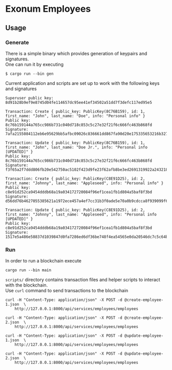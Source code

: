 # Exonum Employees

## Usage

### Generate

There is a simple binary which provides generation of keypairs and signatures.  
One can run it by executing

```
$ cargo run --bin gen
```

Current application and scripts are set up to work with the following keys and signatures

```
Superuser public key: 8d91b28b9ef9e8745d04fe114657dc95ee41ef34502a51dd7f3defc117ed95e5

Transaction: Create { public_key: PublicKey(8C76B159), id: 1, first_name: "John", last_name: "Doe", info: "Personal info" }
Public key: 8c76b159144a765cc986b731c040d718c853c5c27e32f21f6c666fc463b868fd
Signature: 7afa2155084112eb6e95629bb5afbc09026c836661dd867fa90d20e175335653216b3274087a6e93ad625bffafd17d19bef60d541bb92a661254c057fae1ea06

Transaction: Update { public_key: PublicKey(8C76B159), id: 1, first_name: "John", last_name: "Doe Jr.", info: "Personal info [UPDATED]" }
Public key: 8c76b159144a765cc986b731c040d718c853c5c27e32f21f6c666fc463b868fd
Signature: f3f65a2f7ddd806fb20e542750ac5102f423d9fe23f62afb8be3ed2691319922a243218ee83c9c57e6a300b508f58bfbb92b5859a9b56c88cc9ae45723ebd503

Transaction: Create { public_key: PublicKey(C8E91D25), id: 2, first_name: "Johnny", last_name: "Appleseed", info: "Personal info" }
Public key: c8e91d252ca9454dddb68a19a034172720084f96ef1cea1fb1d804a5baf8f3bd
Signature: d56dd76b4627055385621a1972ece457a4ef7cc31b3f0ade5e70a0b9cdcca8f939099f699c9691fa6e09060a3a7b7dd5ad1086a474d5bc6d4e83621ba6b8d20f

Transaction: Update { public_key: PublicKey(C8E91D25), id: 2, first_name: "Johnny", last_name: "Appleseed", info: "Personal info [UPDATED]" }
Public key: c8e91d252ca9454dddb68a19a034172720084f96ef1cea1fb1d804a5baf8f3bd
Signature: 1517e5a486e58837d1039847d0fa7286ed6df36be748f4ea54565e0da20546dc7c5c64b9eaccc815d351cb9f8d2d6df4ca33306dd41ff522afc5ee51ec72d404
```

### Run

In order to run a blockchain execute

```
cargo run --bin main
```

`scripts/` directory contains transaction files and helper scripts to interact with the blockchain.  
Use `curl` command to send transactions to the blockchain

```
curl -H "Content-Type: application/json" -X POST -d @create-employee-1.json  \
    http://127.0.0.1:8000/api/services/employees/employees

curl -H "Content-Type: application/json" -X POST -d @create-employee-2.json  \
    http://127.0.0.1:8000/api/services/employees/employees

curl -H "Content-Type: application/json" -X POST -d @update-employee-1.json  \
    http://127.0.0.1:8000/api/services/employees/employees

curl -H "Content-Type: application/json" -X POST -d @update-employee-2.json  \
    http://127.0.0.1:8000/api/services/employees/employees
```
